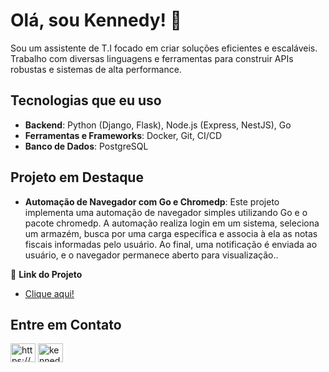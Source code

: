 # Olá, sou Kennedy! 👋

Sou um assistente de T.I focado em criar soluções eficientes e escaláveis. Trabalho com diversas linguagens e ferramentas para construir APIs robustas e sistemas de alta performance.

## Tecnologias que eu uso
- **Backend**: Python (Django, Flask), Node.js (Express, NestJS), Go
- **Ferramentas e Frameworks**: Docker, Git, CI/CD
- **Banco de Dados**: PostgreSQL

## Projeto em Destaque
- **Automação de Navegador com Go e Chromedp**: Este projeto implementa uma automação de navegador simples utilizando Go e o pacote chromedp. A automação realiza login em um sistema, seleciona um armazém, busca por uma carga específica e associa à ela as notas fiscais informadas pelo usuário. Ao final, uma notificação é enviada ao usuário, e o navegador permanece aberto para visualização..

🔗 **Link do Projeto**
- <a href="https://github.com/KennedyAFK/go-browser-automation" target="blank">Clique aqui!</a> 

## Entre em Contato
<p align="left">
<a href="https://linkedin.com/in/https://www.linkedin.com/in/kennedy-oliveira-3b3591254/" target="blank"><img align="center" src="https://raw.githubusercontent.com/rahuldkjain/github-profile-readme-generator/master/src/images/icons/Social/linked-in-alt.svg" alt="https://www.linkedin.com/in/kennedy-oliveira-3b3591254/" height="30" width="40" /></a>
<a href="https://instagram.com/kennedy_oliveira8" target="blank"><img align="center" src="https://raw.githubusercontent.com/rahuldkjain/github-profile-readme-generator/master/src/images/icons/Social/instagram.svg" alt="kennedy_oliveira8" height="30" width="40" /></a>
</p>
<!---
KennedyAFK/KennedyAFK is a ✨ special ✨ repository because its `README.md` (this file) appears on your GitHub profile.
You can click the Preview link to take a look at your changes.
--->
